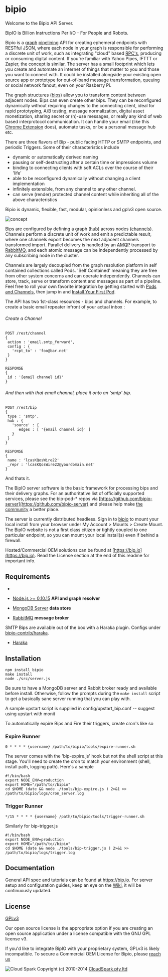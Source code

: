 bipio
=========

Welcome to the Bipio API Server. 

BipIO is Billion Instructions Per I/O - For People and Robots.  

Bipio is a [graph](http://en.wikipedia.org/wiki/Directed_graph) <a href="http://en.wikipedia.org/wiki/Pipeline_(software)">pipelining</a>
API for creating ephemeral endpoints with RESTful JSON, where each node in your graph is responsible for performing a discrete unit of work, 
such as integrating "cloud" based [RPC's](http://en.wikipedia.org/wiki/Remote_procedure_call), producing or consuming digital content.  If you're familiar with Yahoo Pipes, IFTTT or Zapier, the concept
is similar.  The server has a small footprint which lets you create and automate an internet of things that matter to you and
those you want to connect with.  It could be installed alongside your existing open source app or prototype for out-of-band message transformation, queuing or social network fanout, even on your Rasberry Pi.

The graph structures ([bips](https://bip.io/docs/resource/rest/bip)) allow you to transform content between adjacent nodes.  Bips can even create other bips.
They can be reconfigured dynamically without requiring changes to the connecting client, ideal for rapid prototyping, A/B testing,
message normalization, digital asset monetization, sharing secret or (n)-use messages, or really any kind of web based interprotocol communication.
It can handle your email (like this [Chrome Extension](http://goo.gl/ZVIkfr) does), automate tasks, or be a personal message hub etc.

There are three flavors of Bip - public facing HTTP or SMTP endpoints, and periodic Triggers.  Some of their characteristics include

 - dynamic or automatically derived naming
 - pausing or self-destructing after a certain time or impressions volume
 - binding to connecting clients with soft ACLs over the course of their 'life'
 - able to be reconfigured dynamically without changing a client implementation
 - infinitely extensible, from any channel to any other channel.
 - can serve (render) protected channel content while inheriting all of the above characteristics

Bipio is dynamic, flexible, fast, modular, opinionless and gplv3 open source.

![concept](https://bip.io/static/img/docs/bip_concept.png)

Bips are configured by defining a graph ([hub](https://bip.io/docs/resource/rest/bip#resource_rest_bip_hubs)) across nodes ([channels](https://bip.io/docs/resource/rest/channel)).
Channels perform a discrete unit of work and emit a predictable result, where one channels export becomes the next adjacent channels transformed import.
Parallel delivery is handled by an [AMQP](http://en.wikipedia.org/wiki/Advanced_Message_Queuing_Protocol) transport to [RabbitMQ](http://www.rabbitmq.com/), and each atomic message can be independently processed by any subscribing node in the cluster.

Channels are largely decoupled from the graph resolution platform in self contained collections called Pods.  'Self Contained' meaning they are free
from other system concerns and can operate independently.  Channels can store, track, serve or transform content and messages as part of a pipeline.  Feel free to roll your 
own favorite integration by getting started with [Pods and Channels](https://github.com/bipio-server/bipio/wiki/Pods-and-Channels),
then jump in and [Install Your First Pod](https://github.com/bipio-server/bipio/wiki/Getting-Started-:--Installing-Pods).

The API has two 1st-class resources - bips and channels.  For example, to create a basic email repeater infront of your actual
inbox :

###### Create a Channel
```
POST /rest/channel
{
 action : 'email.smtp_forward',
 config : {
   'rcpt_to' : 'foo@bar.net'
 }
}

RESPONSE
{
 id : '{email channel id}'
}
```

###### And then with that email channel,  place it onto an 'smtp' bip.
```
POST /rest/bip
{
 type : 'smtp',
 hub : {
   'source' : {
      edges : [ '{email channel id}' ]
   }
 }
}

RESPONSE
{
 name : 'lcasKQosWire22'
 _repr : 'lcasKQosWire22@yourdomain.net'
}

```

And thats it.

The BipIO server software is the basic framework for processing bips and their delivery graphs.  For an authoritative list of officially
supported services, please see the bip-pod-* repos via [https://github.com/bipio-server](https://github.com/bipio-server) and please help make 
[the community](https://groups.google.com/forum/#!forum/bipio-api) a better place.

The server is currently distributed headless.  Sign in to [bipio](https://bip.io)
to mount your local install from your browser under My Account > Mounts > Create Mount.  The BipIO website is not a first class citizen or tightly coupled to one particular endpoint, so you can mount your local install(s) even if behind a firewall.

Hosted/Commercial OEM solutions can be found at [https://bip.io](https://bip.io). Read the License section at the end of this readme for important info.

## Requirements
-

  - [Node.js >= 0.10.15](http://nodejs.org) **API and graph resolver**
  - [MongoDB Server](http://www.mongodb.org) **data store**
  - [RabbitMQ](http://www.rabbitmq.com) **message broker**

SMTP Bips are available out of the box with a Haraka plugin.  Configs under [bipio-contrib/haraka](https://github.com/bipio-server/bipio-contrib).

  - [Haraka](https://github.com/baudehlo/Haraka)

## Installation

    npm install bipio
    make install
    node ./src/server.js

Be sure to have a MongoDB server and Rabbit broker ready and available before install.  Otherwise, follow the prompts
during the `make install` script to get a basically sane server running that you can play with.

A sample upstart script is supplied in config/upstart_bip.conf -- suggest using upstart with monit

To automatically expire Bips and Fire their triggers, create cron's like so

### Expire Runner


    0 * * * * {username} /path/to/bipio/tools/expire-runner.sh

The server comes with the 'bip-expire.js' hook but not the shell script at this stage.  You'll need to create the
cron to match your environment (shell, install path, logging path).  Here's a sample

    #!/bin/bash
    export NODE_ENV=production
    export HOME="/path/to//bipio"
    cd $HOME (date && node ./tools/bip-expire.js ) 2>&1 >> /path/to/bipio/logs/cron_server.log

### Trigger Runner

    */15 * * * * {username} /path/to/bipio/tools/trigger-runner.sh

Similarly for bip-trigger.js

    #!/bin/bash
    export NODE_ENV=production
    export HOME="/path/to//bipio"
    cd $HOME (date && node ./tools/bip-trigger.js ) 2>&1 >> /path/to/bipio/logs/trigger.log

## Documentation

General API spec and tutorials can be found at https://bip.io.  For server setup and configuration guides,
keep an eye on the [Wiki](https://github.com/bipio-server/bipio/wiki), it will be continuously updated.

## License

[GPLv3](http://www.gnu.org/copyleft/gpl.html)

Our open source license is the appropriate option if you are creating an open source application under a license compatible with the GNU GPL license v3. 

If you'd like to integrate BipIO with your proprietary system, GPLv3 is likely incompatible.  To secure a Commercial OEM License for Bipio,
please [reach us](mailto:enquiries@cloudspark.com.au)

![Cloud Spark](http://www.cloudspark.com.au/cdn/static/img/cs_logo.png "Cloud Spark - Rapid Web Stacks Built Beautifully")
Copyright (c) 2010-2014  [CloudSpark pty ltd](http://www.cloudspark.com.au)
